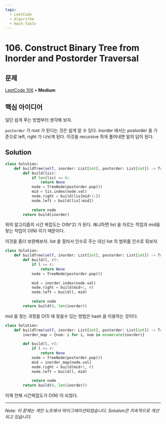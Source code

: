 ```yaml
---
tags:
  - LeetCode
  - Algorithm
  - Hash-Table
---
```


# 106. Construct Binary Tree from Inorder and Postorder Traversal

## 문제

[LeetCode 106](https://leetcode.com/problems/construct-binary-tree-from-inorder-and-postorder-traversal/) • **Medium**

## 핵심 아이디어

일단 쉽게 푸는 방법부터 생각해 보자.

`postorder` 가 root 가 된다는 것은 쉽게 알 수 있다. inorder 에서는 postorder 을 기준으로 left, right 가 나뉘게 된다. 이것을 recursive 하게 풀어내면 밑의 답이 된다.

## Solution

```python
class Solution:
    def buildTree(self, inorder: List[int], postorder: List[int]) -> TreeNode:
        def build(lis):
            if len(lis) == 0:
                return None
            node = TreeNode(postorder.pop())
            mid = lis.index(node.val)
            node.right = build(lis[mid+1:])
            node.left = build(lis[:mid])
             
            return node
        return build(inorder)
```

  

위의 알고리즘의 시간 복잡도는 O(N^2) 가 된다. 왜냐하면 list 을 자르는 작업과 mid을 찾는 작업이 O(N) 이기 때문이다.

  

이것을 좀더 보완해보자. list 을 잘라서 인수로 주는 대신 list 의 범위를 인수로 줘보자.

```python
class Solution:
    def buildTree(self, inorder: List[int], postorder: List[int]) -> TreeNode:        
        def build(l, r):
            if l >= r:
                return None
            node = TreeNode(postorder.pop())
            
            mid = inorder.index(node.val)
            node.right = build(mid+1, r)
            node.left = build(l, mid)
             
            return node
        return build(0, len(inorder))
```

  

mid 을 찾는 과정을 O(1) 에 찾을수 있는 방법은 hash 을 이용하는 것이다.

```python
class Solution:
    def buildTree(self, inorder: List[int], postorder: List[int]) -> TreeNode:
        inorder_map = {num: i for i, num in enumerate(inorder)}
        
        def build(l, r):
            if l >= r:
                return None
            node = TreeNode(postorder.pop())
            mid = inorder_map[node.val]
            node.right = build(mid+1, r)
            node.left = build(l, mid)
             
            return node
        return build(0, len(inorder))
```

이제 전체 시간복잡도가 O(N) 이 되었다.

---

*Note: 이 문제는 개인 노트에서 마이그레이션되었습니다. Solution은 지속적으로 개선되고 있습니다.*
